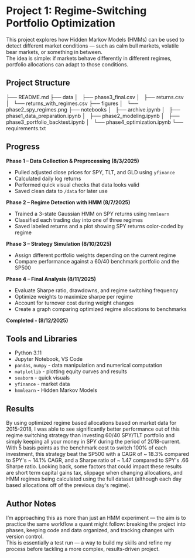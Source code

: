 # Project 1: Regime-Switching Portfolio Optimization

This project explores how Hidden Markov Models (HMMs) can be used to detect different market conditions — such as calm bull markets, volatile bear markets, or something in between.  
The idea is simple: if markets behave differently in different regimes, portfolio allocations can adapt to those conditions.

## Project Structure

├── README.md
├── data
│   ├── phase3_final.csv
│   ├── returns.csv
│   └── returns_with_regimes.csv
├── figures
│   └── phase2_spy_regimes.png
├── notebooks
│   ├── archive.ipynb
│   ├── phase1_data_preparation.ipynb
│   ├── phase2_modeling.ipynb
│   ├── phase3_portfolio_backtest.ipynb
│   └── phase4_optimization.ipynb
└── requirements.txt

## Progress

**Phase 1 – Data Collection & Preprocessing (8/3/2025)**
- Pulled adjusted close prices for SPY, TLT, and GLD using `yfinance`
- Calculated daily log returns
- Performed quick visual checks that data looks valid
- Saved clean data to `/data` for later use

**Phase 2 – Regime Detection with HMM (8/7/2025)**
- Trained a 3-state Gaussian HMM on SPY returns using `hmmlearn`
- Classified each trading day into one of three regimes
- Saved labeled returns and a plot showing SPY returns color-coded by regime

**Phase 3 – Strategy Simulation (8/10/2025)**  
- Assign different portfolio weights depending on the current regime
- Compare performance against a 60/40 benchmark portfolio and the SP500

**Phase 4 – Final Analysis (8/11/2025)**  
- Evaluate Sharpe ratio, drawdowns, and regime switching frequency
- Optimize weights to maximize sharpe per regime
- Account for turnover cost during weight changes
- Create a graph comparing optimized regime allocations to benchmarks

**Completed - (8/12/2025)**

## Tools and Libraries

- Python 3.11  
- Jupyter Notebook, VS Code  
- `pandas`, `numpy` - data manipulation and numerical computation
- `matplotlib` - plotting equity curves and results
- `seaborn` - quick visuals
- `yfinance` - market data  
- `hmmlearn` - Hidden Markov Models  

## Results

By using optimized regime based allocations based on market data for 2015-2018, I was able to see significantly better performance out of this regime switching strategy than investing 60/40 SPY/TLT portfolio and simply keeping all your money in SPY during the period of 2018-current. With 5 basis points as the benchmark cost to switch 100% of each investment, this strategy beat the SP500 with a CAGR of ~ 18.3% compared to SPY's ~ 14.1% CAGR, and a Sharpe ratio of ~ 1.47 compared to SPY's .66 Sharpe ratio. Looking back, some factors that could impact these results are short term capital gains tax, slippage when changing allocations, and HMM regimes being calculated using the full dataset (although each day based allocations off of the previous day's regime).

## Author Notes

I’m approaching this as more than just an HMM experiment — the aim is to practice the same workflow a quant might follow: breaking the project into phases, keeping code and data organized, and tracking changes with version control.  
This is essentially a test run — a way to build my skills and refine my process before tackling a more complex, results-driven project.
